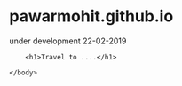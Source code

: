 # pawarmohit.github.io
under development   22-02-2019
<html>
    <head>
        <meta charset="utf-8">
        <title>Project: Travel webpage</title>
    </head>
    <body>
    
        <h1>Travel to ....</h1>
        
    </body>
</html>
